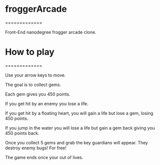 <h1> froggerArcade </h1>
=============

Front-End nanodegree frogger arcade clone.

<h1>How to play</h1>
=============

Use your arrow keys to move.

The goal is to collect gems.

Each gem gives you 450 points.

If you get hit by an enemy you lose a life.

If you get hit by a floating heart, you will gain a life but lose a gem, losing 450 points.

If you jump in the water you will lose a life but gain a gem back giving you 450 points back.

Once you collect 5 gems and grab the key guardians will appear.  They destroy enemy bugs! For free!

The game ends once your out of lives.